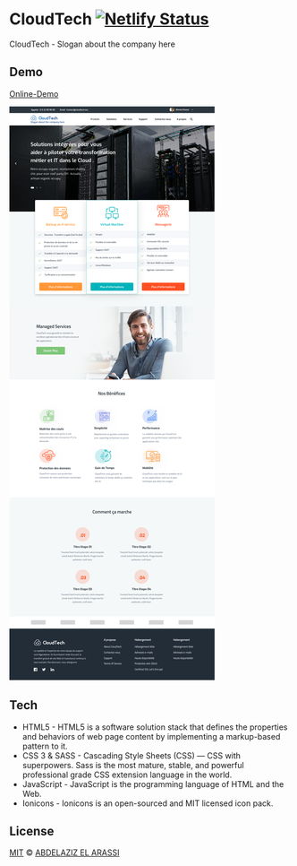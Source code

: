 # CloudTech [![Netlify Status](https://api.netlify.com/api/v1/badges/b146daee-b008-4008-bab9-f315e2ece094/deploy-status)](https://app.netlify.com/sites/cloudtech-web/deploys)

CloudTech - Slogan about the company here

## Demo

[Online-Demo]

![](screenshot.png)

## Tech

- HTML5 - HTML5 is a software solution stack that defines the properties and behaviors of web page content by implementing a markup-based pattern to it.
- CSS 3 & SASS - Cascading Style Sheets (CSS) — CSS with superpowers. Sass is the most mature, stable, and powerful professional grade CSS extension language in the world.
- JavaScript - JavaScript is the programming language of HTML and the Web.
- Ionicons - Ionicons is an open-sourced and MIT licensed icon pack.

## License

[MIT](https://choosealicense.com/licenses/mit/) © [ABDELAZIZ EL ARASSI](https://www.linkedin.com/in/aelarassi/)

[online-demo]: https://cloudtech-web.netlify.com/
